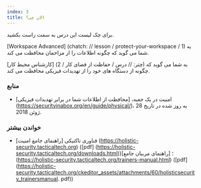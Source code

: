 ```yaml
---
index: 3
title: الان چی؟
---
```

برای چک لیست این درس به سمت راست بکشید.

[Workspace Advanced] (chatch: // lesson / protect-your-workspace / 1) به شما می گوید که چگونه اطلاعات را از مزاحمان محافظت می کند.

[کارشناس محیط کار] (چتر: // درس / حفاظت از فضای کار / 2) به شما می گوید که چگونه از دستگاه های خود را از تهدیدات فیزیکی محافظت می کند.

### منابع

* امنیت در یک جعبه، [محافظت از اطلاعات شما در برابر تهدیدات فیزیکی] (https://securityinabox.org/en/guide/physical/)، به روز شده در تاریخ 28 ژوئن 2018.

### خواندن بیشتر

- فناوری تاکتیکی [راهنمای جامع امنیت] (https://holistic-security.tacticaltech.org) ([pdf] (https://holistic-security.tacticaltech.org/downloads.html))؛ [راهنمای مربیان جامع] (https://holistic-security.tacticaltech.org/trainers-manual.html) ([pdf] (https://holistic-security.tacticaltech.org/ckeditor_assets/attachments/60/holisticsecurity_trainersmanual. pdf))
